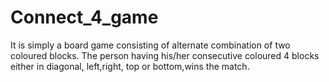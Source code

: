 # Connect_4_game
It is simply a board game consisting of alternate combination of two coloured blocks. The person having his/her consecutive coloured 4 blocks either in diagonal, left,right, top or bottom,wins the match.
